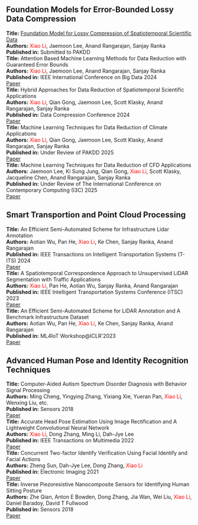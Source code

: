 ## Foundation Models for Error-Bounded Lossy Data Compression

<div class="publication-card">
    <strong>Title:</strong> <a href="https://arxiv.org/pdf/2412.17184">Foundation Model for Lossy Compression of Spatiotemporal Scientific Data</a><br>
    <strong>Authors:</strong> <span style="color: red;">Xiao Li</span>, Jaemoon Lee, Anand Rangarajan, Sanjay Ranka<br>
    <strong>Published in:</strong> Submitted to PAKDD<br>
</div>

<div class="publication-card">
    <strong>Title:</strong> Attention Based Machine Learning Methods for Data Reduction with Guaranteed Error Bounds<br>
    <strong>Authors:</strong> <span style="color: red;">Xiao Li</span>, Jaemoon Lee, Anand Rangarajan, Sanjay Ranka<br>
    <strong>Published in:</strong> IEEE International Conference on Big Data 2024<br>
    <div class="publication-links">
        <a href="https://arxiv.org/pdf/2409.05357" class="btn">Paper</a>
    </div>
</div>

<div class="publication-card">
    <strong>Title:</strong> Hybrid Approaches for Data Reduction of Spatiotemporal Scientific Applications<br>
    <strong>Authors:</strong> <span style="color: red;">Xiao Li</span>, Qian Gong, Jaemoon Lee, Scott Klasky, Anand Rangarajan, Sanjay Ranka<br>
    <strong>Published in:</strong> Data Compression Conference 2024<br>
    <div class="publication-links">
        <a href="https://ieeexplore.ieee.org/stamp/stamp.jsp?tp=&arnumber=10533816" class="btn">Paper</a>
    </div>
</div>

<div class="publication-card">
    <strong>Title:</strong> Machine Learning Techniques for Data Reduction of Climate Applications<br>
    <strong>Authors:</strong> <span style="color: red;">Xiao Li</span>, Qian Gong, Jaemoon Lee, Scott Klasky, Anand Rangarajan, Sanjay Ranka<br>
    <strong>Published in:</strong> Under Review of PAKDD 2025<br>
    <div class="publication-links">
        <a href="https://arxiv.org/abs/2405.00879" class="btn">Paper</a>
    </div>
</div>

<div class="publication-card">
    <strong>Title:</strong> Machine Learning Techniques for Data Reduction of CFD Applications<br>
    <strong>Authors:</strong> Jaemoon Lee, Ki Sung Jung, Qian Gong, <span style="color: red;">Xiao Li</span>, Scott Klasky, Jacqueline Chen, Anand Rangarajan, Sanjay Ranka<br>
    <strong>Published in:</strong> Under Review of The International Conference on Contemporary Computing (I3C) 2025<br>
    <div class="publication-links">
        <a href="#" class="btn">Paper</a>
    </div>
</div>





## Smart Transportion and Point Cloud Processing



<div class="publication-card">
    <strong>Title:</strong> An Efficient Semi-Automated Scheme for Infrastructure Lidar Annotation<br>
    <strong>Authors:</strong> Aotian Wu, Pan He, <span style="color: red;">Xiao Li</span>, Ke Chen, Sanjay Ranka, Anand Rangarajan<br>
    <strong>Published in:</strong> IEEE Transactions on Intelligent Transportation Systems (T-ITS) 2024<br>
    <div class="publication-links">
        <a href="https://ieeexplore.ieee.org/stamp/stamp.jsp?tp=&arnumber=10537073" class="btn">Paper</a>
    </div>
</div>

<div class="publication-card">
    <strong>Title:</strong> A Spatiotemporal Correspondence Approach to Unsupervised LiDAR Segmentation with Traffic Applications<br>
    <strong>Authors:</strong> <span style="color: red;">Xiao Li</span>, Pan He, Aotian Wu, Sanjay Ranka, Anand Rangarajan<br>
    <strong>Published in:</strong> IEEE Intelligent Transportation Systems Conference (ITSC) 2023<br>
    <div class="publication-links">
        <a href="https://ieeexplore.ieee.org/stamp/stamp.jsp?tp=&arnumber=10422461" class="btn">Paper</a>
    </div>
</div>


<div class="publication-card">
    <strong>Title:</strong> An Efficient Semi-Automated Scheme for LiDAR Annotation and A Benchmark Infrastructure Dataset<br>
    <strong>Authors:</strong> Aotian Wu, Pan He, <span style="color: red;">Xiao Li</span>, Ke Chen, Sanjay Ranka, Anand Rangarajan<br>
    <strong>Published in:</strong> ML4IoT Workshop@ICLR'2023<br>
    <div class="publication-links">
        <a href="https://iclr.cc/virtual/2023/14756" class="btn">Paper</a>
    </div>
</div>

## Advanced Human Pose and Identity Recognition Techniques

<div class="publication-card">
    <strong>Title:</strong> Computer-Aided Autism Spectrum Disorder Diagnosis with Behavior Signal Processing<br>
    <strong>Authors:</strong> Ming Cheng, Yingying Zhang, Yixiang Xie, Yueran Pan, <span style="color: red;">Xiao Li</span>, Wenxing Liu, etc.<br>
    <strong>Published in:</strong> Sensors 2018 <br>
    <div class="publication-links">
        <a href="https://library.imaging.org/ei/articles/33/6/art00010" class="btn">Paper</a>
    </div>
</div>

<div class="publication-card">
    <strong>Title:</strong> Accurate Head Pose Estimation Using Image Rectification and A Lightweight Convolutional Neural Network<br>
    <strong>Authors:</strong> <span style="color: red;">Xiao Li</span>, Dong Zhang, Ming Li, Dah-Jye Lee<br>
    <strong>Published in:</strong> IEEE Transactions on Multimedia 2022<br>
    <div class="publication-links">
        <a href="https://ieeexplore.ieee.org/stamp/stamp.jsp?tp=&arnumber=9693249" class="btn">Paper</a>
    </div>
</div>


<div class="publication-card">
    <strong>Title:</strong> Concurrent Two-factor Identify Verification Using Facial Identify and Facial Actions<br>
    <strong>Authors:</strong> Zheng Sun, Dah-Jye Lee, Dong Zhang, <span style="color: red;">Xiao Li</span><br>
    <strong>Published in:</strong> Electronic Imaging 2021 <br>
    <div class="publication-links">
        <a href="https://library.imaging.org/ei/articles/33/6/art00010" class="btn">Paper</a>
    </div>
</div>


<div class="publication-card">
    <strong>Title:</strong> Inverse Piezoresistive Nanocomposite Sensors for Identifying Human Sitting Posture<br>
    <strong>Authors:</strong> Zhe Qian, Anton E Bowden, Dong Zhang, Jia Wan, Wei Liu, <span style="color: red;">Xiao Li</span>, Daniel Baradoy, David T Fullwood<br>
    <strong>Published in:</strong> Sensors 2018 <br>
    <div class="publication-links">
        <a href="https://www.mdpi.com/1424-8220/18/6/1745" class="btn">Paper</a>
    </div>
</div>

<!--
<div class='paper-box'><div class='paper-box-image'><div><div class="badge">IEEE Access 2023</div><img src='../images/paper1.png' alt="sym" width="100%"></div></div>
<div class='paper-box-text' markdown="1">

[Inverse Piezoresistive Nanocomposite Sensors for Identifying Human Sitting Posture](https://library.imaging.org/ei/articles/33/6/art00010)

Zhe Qian, Anton E Bowden, Dong Zhang, Jia Wan, Wei Liu, <span style="color: red;">Xiao Li</span>, Daniel Baradoy, David T Fullwood
- Published in: Sensors 2018
</div>
</div>
-->
